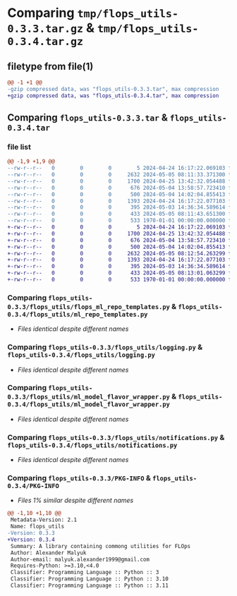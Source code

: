# Comparing `tmp/flops_utils-0.3.3.tar.gz` & `tmp/flops_utils-0.3.4.tar.gz`

## filetype from file(1)

```diff
@@ -1 +1 @@
-gzip compressed data, was "flops_utils-0.3.3.tar", max compression
+gzip compressed data, was "flops_utils-0.3.4.tar", max compression
```

## Comparing `flops_utils-0.3.3.tar` & `flops_utils-0.3.4.tar`

### file list

```diff
@@ -1,9 +1,9 @@
--rw-r--r--   0        0        0        5 2024-04-24 16:17:22.069103 flops_utils-0.3.3/README.md
--rw-r--r--   0        0        0     2632 2024-05-05 08:11:33.371300 flops_utils-0.3.3/flops_utils/flops_ml_repo_templates.py
--rw-r--r--   0        0        0     1700 2024-04-25 13:42:32.054488 flops_utils-0.3.3/flops_utils/logging.py
--rw-r--r--   0        0        0      676 2024-05-04 13:58:57.723410 flops_utils-0.3.3/flops_utils/ml_model_flavor_wrapper.py
--rw-r--r--   0        0        0      500 2024-05-04 14:02:04.855413 flops_utils-0.3.3/flops_utils/ml_repo_files_wrapper.py
--rw-r--r--   0        0        0     1393 2024-04-24 16:17:22.077103 flops_utils-0.3.3/flops_utils/notifications.py
--rw-r--r--   0        0        0      395 2024-05-03 14:36:34.589614 flops_utils-0.3.3/flops_utils/types.py
--rw-r--r--   0        0        0      433 2024-05-05 08:11:43.651300 flops_utils-0.3.3/pyproject.toml
--rw-r--r--   0        0        0      533 1970-01-01 00:00:00.000000 flops_utils-0.3.3/PKG-INFO
+-rw-r--r--   0        0        0        5 2024-04-24 16:17:22.069103 flops_utils-0.3.4/README.md
+-rw-r--r--   0        0        0     1700 2024-04-25 13:42:32.054488 flops_utils-0.3.4/flops_utils/logging.py
+-rw-r--r--   0        0        0      676 2024-05-04 13:58:57.723410 flops_utils-0.3.4/flops_utils/ml_model_flavor_wrapper.py
+-rw-r--r--   0        0        0      500 2024-05-04 14:02:04.855413 flops_utils-0.3.4/flops_utils/ml_repo_files_wrapper.py
+-rw-r--r--   0        0        0     2632 2024-05-05 08:12:54.263299 flops_utils-0.3.4/flops_utils/ml_repo_templates.py
+-rw-r--r--   0        0        0     1393 2024-04-24 16:17:22.077103 flops_utils-0.3.4/flops_utils/notifications.py
+-rw-r--r--   0        0        0      395 2024-05-03 14:36:34.589614 flops_utils-0.3.4/flops_utils/types.py
+-rw-r--r--   0        0        0      433 2024-05-05 08:13:01.063299 flops_utils-0.3.4/pyproject.toml
+-rw-r--r--   0        0        0      533 1970-01-01 00:00:00.000000 flops_utils-0.3.4/PKG-INFO
```

### Comparing `flops_utils-0.3.3/flops_utils/flops_ml_repo_templates.py` & `flops_utils-0.3.4/flops_utils/ml_repo_templates.py`

 * *Files identical despite different names*

### Comparing `flops_utils-0.3.3/flops_utils/logging.py` & `flops_utils-0.3.4/flops_utils/logging.py`

 * *Files identical despite different names*

### Comparing `flops_utils-0.3.3/flops_utils/ml_model_flavor_wrapper.py` & `flops_utils-0.3.4/flops_utils/ml_model_flavor_wrapper.py`

 * *Files identical despite different names*

### Comparing `flops_utils-0.3.3/flops_utils/notifications.py` & `flops_utils-0.3.4/flops_utils/notifications.py`

 * *Files identical despite different names*

### Comparing `flops_utils-0.3.3/PKG-INFO` & `flops_utils-0.3.4/PKG-INFO`

 * *Files 1% similar despite different names*

```diff
@@ -1,10 +1,10 @@
 Metadata-Version: 2.1
 Name: flops_utils
-Version: 0.3.3
+Version: 0.3.4
 Summary: A library containing commong utilities for FLOps
 Author: Alexander Malyuk
 Author-email: malyuk.alexander1999@gmail.com
 Requires-Python: >=3.10,<4.0
 Classifier: Programming Language :: Python :: 3
 Classifier: Programming Language :: Python :: 3.10
 Classifier: Programming Language :: Python :: 3.11
```

